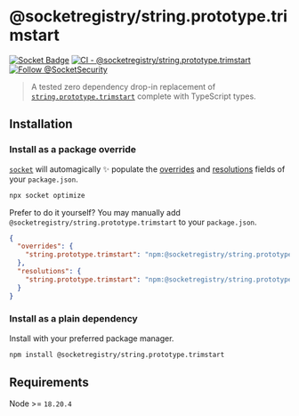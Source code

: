 # @socketregistry/string.prototype.trimstart

[![Socket Badge](https://socket.dev/api/badge/npm/package/@socketregistry/string.prototype.trimstart)](https://socket.dev/npm/package/@socketregistry/string.prototype.trimstart)
[![CI - @socketregistry/string.prototype.trimstart](https://github.com/SocketDev/socket-registry-js/actions/workflows/test.yml/badge.svg)](https://github.com/SocketDev/socket-registry-js/actions/workflows/test.yml)
[![Follow @SocketSecurity](https://img.shields.io/twitter/follow/SocketSecurity?style=social)](https://twitter.com/SocketSecurity)

> A tested zero dependency drop-in replacement of
> [`string.prototype.trimstart`](https://socket.dev/npm/package/string.prototype.trimstart)
> complete with TypeScript types.

## Installation

### Install as a package override

[`socket`](https://socket.dev/npm/package/socket) will automagically :sparkles:
populate the
[overrides](https://docs.npmjs.com/cli/v9/configuring-npm/package-json#overrides)
and [resolutions](https://yarnpkg.com/configuration/manifest#resolutions) fields
of your `package.json`.

```sh
npx socket optimize
```

Prefer to do it yourself? You may manually add
`@socketregistry/string.prototype.trimstart` to your `package.json`.

```json
{
  "overrides": {
    "string.prototype.trimstart": "npm:@socketregistry/string.prototype.trimstart@^1"
  },
  "resolutions": {
    "string.prototype.trimstart": "npm:@socketregistry/string.prototype.trimstart@^1"
  }
}
```

### Install as a plain dependency

Install with your preferred package manager.

```sh
npm install @socketregistry/string.prototype.trimstart
```

## Requirements

Node >= `18.20.4`
